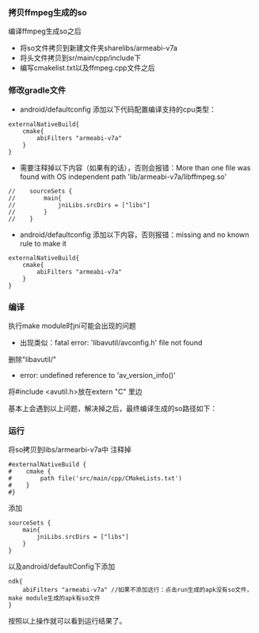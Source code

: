### 拷贝ffmpeg生成的so
编译ffmpeg生成so之后
- 将so文件拷贝到新建文件夹sharelibs/armeabi-v7a
- 将头文件拷贝到sr/main/cpp/include下
- 编写cmakelist.txt以及ffmpeg.cpp文件之后

### 修改gradle文件
- android/defaultconfig 添加以下代码配置编译支持的cpu类型：
```
externalNativeBuild{
    cmake{
        abiFilters "armeabi-v7a"
    }
}
```

- 需要注释掉以下内容（如果有的话），否则会报错：More than one file was found with OS independent path 'lib/armeabi-v7a/libffmpeg.so'
```
//    sourceSets {
//        main{
//            jniLibs.srcDirs = ["libs"]
//        }
//    }
```
- android/defaultconfig 添加以下内容，否则报错：missing and no known rule to make it
```
externalNativeBuild{
    cmake{
        abiFilters "armeabi-v7a"
    }
}
```

### 编译

执行make module时jni可能会出现的问题
- 出现类似：fatal error: 'libavutil/avconfig.h' file not found

删除"libavutil/"

- error: undefined reference to 'av_version_info()'

将#include <avutil.h>放在extern "C" 里边



基本上会遇到以上问题，解决掉之后，最终编译生成的so路径如下：

<!--![so生成路径](https://github.com/fanflame/JniDemos/blob/master/ffmpegshare/pics/1.png?raw=true)-->


### 运行
将so拷贝到libs/armearbi-v7a中
注释掉
```
#externalNativeBuild {
#    cmake {
#        path file('src/main/cpp/CMakeLists.txt')
#    }
#}
```
添加
```
sourceSets {
    main{
        jniLibs.srcDirs = ["libs"]
    }
}
```
以及android/defaultConfig下添加
    
``` 
ndk{
    abiFilters "armeabi-v7a" //如果不添加这行：点击run生成的apk没有so文件，make module生成的apk有so文件
}
```

按照以上操作就可以看到运行结果了。